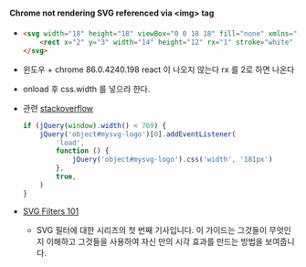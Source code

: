 #### Chrome not rendering SVG referenced via \<img\> tag

-   ```html
    <svg width="18" height="18" viewBox="0 0 18 18" fill="none" xmlns="http://www.w3.org/2000/svg">
        <rect x="2" y="3" width="14" height="12" rx="1" stroke="white" stroke-width="2" />
    </svg>
    ```

-   윈도우 + chrome 86.0.4240.198 react 이 나오지 않는다 rx 를 2로 하면 나온다
-   onload 후 css.width 를 넣으라 한다.
-   관련 [stackoverflow](https://stackoverflow.com/questions/10737166/chrome-not-rendering-svg-referenced-via-img-tag)

    ```javascript
    if (jQuery(window).width() < 769) {
        jQuery('object#mysvg-logo')[0].addEventListener(
            'load',
            function () {
                jQuery('object#mysvg-logo').css('width', '181px')
            },
            true,
        )
    }
    ```

-   [SVG Filters 101](https://tympanus.net/codrops/2019/01/15/svg-filters-101/)
    -   SVG 필터에 대한 시리즈의 첫 번째 기사입니다. 이 가이드는 그것들이 무엇인지 이해하고 그것들을 사용하여 자신 만의 시각 효과를 만드는 방법을 보여줍니다.
